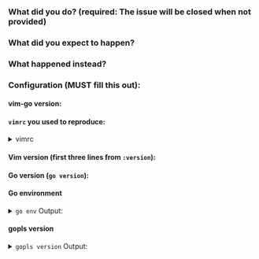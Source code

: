 <!--
Before filing an issue, please check if vim-go's help addresses your problem (see `:help go-troubleshooting`).

Consider executing `:GoReportGitHubIssue` to populate much of this information automatically.
-->
### What did you do? (required: The issue will be **closed** when not provided)

<!--
If possible, please provide clear steps for reproducing the problem.
-->

### What did you expect to happen?

### What happened instead?

### Configuration (**MUST** fill this out):

#### vim-go version:

####  `vimrc` you used to reproduce:
<!--
Use a *minimal* vimrc with other plugins disabled; do not link to a 2,000 line vimrc.

If this is not provided or is obviously incomplete, the issue may be unceremoniously closed.
-->
<!-- vimrc -->
<details><summary>vimrc</summary><br><pre>

</pre></details>

#### Vim version (first three lines from `:version`):
<!-- :version -->

#### Go version (`go version`):
<!-- go version -->

#### Go environment
<details><summary><code>go env</code> Output:</summary><br><pre>
<!-- go env -->

</pre></details>

#### gopls version
<details><summary><code>gopls version</code> Output:</summary><br><pre>
<!-- gopls version -->

</pre></details>
